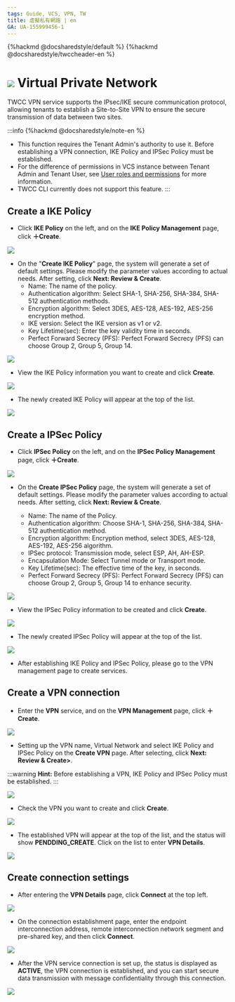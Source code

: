 ```yaml
---
tags: Guide, VCS, VPN, TW
title: 虛擬私有網路 | en
GA: UA-155999456-1
---
```


{%hackmd @docsharedstyle/default %}
{%hackmd @docsharedstyle/twccheader-en %}

# ![](https://cos.twcc.ai/SYS-MANUAL/uploads/upload_d9bf6c4925efee137a33e4218349c813.png)  Virtual Private Network


TWCC VPN service supports the IPsec/IKE secure communication protocol, allowing tenants to establish a Site-to-Site VPN to ensure the secure transmission of data between two sites.

:::info
{%hackmd @docsharedstyle/note-en %}

- This function requires the Tenant Admin's authority to use it. Before establishing a VPN connection, IKE Policy and IPSec Policy must be established.
- For the difference of permissions in VCS instance between Tenant Admin and Tenant User, see [<ins>User roles and permissions</ins>](https://man.twcc.ai/@twccdocs/role-main-en/https%3A%2F%2Fman.twcc.ai%2F%40twccdocs%2Frole-compute-en#虛擬運算服務) for more information.
- TWCC CLI currently does not support this feature.
:::


## Create a IKE Policy 

* Click **IKE Policy** on the left, and on the **IKE Policy Management** page, click **＋Create**.

![](https://cos.twcc.ai/SYS-MANUAL/uploads/upload_bf108ee6d451452a92caf5ed61d38928.png)


* On the "**Create IKE Policy**" page, the system will generate a set of default settings. Please modify the parameter values according to actual needs. After setting, click **Next: Review & Create**.
    * Name: The name of the policy.
    * Authentication algorithm: Select SHA-1, SHA-256, SHA-384, SHA-512 authentication methods.
    * Encryption algorithm: Select 3DES, AES-128, AES-192, AES-256 encryption method.
    * IKE version: Select the IKE version as v1 or v2.
    * Key Lifetime(sec): Enter the key validity time in seconds.
    * Perfect Forward Secrecy (PFS): Perfect Forward Secrecy (PFS) can choose Group 2, Group 5, Group 14.

![](https://cos.twcc.ai/SYS-MANUAL/uploads/upload_540d042b35a883d79342863e73befe3b.png)

* View the IKE Policy information you want to create and click **Create**.

![](https://cos.twcc.ai/SYS-MANUAL/uploads/upload_2612640691a6fdbcd5534bdb73e9c75a.png)


* The newly created IKE Policy will appear at the top of the list.


![](https://cos.twcc.ai/SYS-MANUAL/uploads/upload_46b1483fe1cd6e8f278b603df9642023.png)

## Create a IPSec Policy

* Click **IPSec Policy** on the left, and on the **IPSec Policy Management** page, click **＋Create**.

![](https://cos.twcc.ai/SYS-MANUAL/uploads/upload_7b0ba0c434a346cf254bf9d732ea1a46.png)

* On the **Create IPSec Policy** page, the system will generate a set of default settings. Please modify the parameter values according to actual needs. After setting, click **Next: Review & Create**.

    * Name: The name of the Policy.
    * Authentication algorithm: Choose SHA-1, SHA-256, SHA-384, SHA-512 authentication method.
    * Encryption algorithm: Encryption method, select 3DES, AES-128, AES-192, AES-256 algorithm.
    * IPSec protocol: Transmission mode, select ESP, AH, AH-ESP.
    * Encapsulation Mode: Select Tunnel mode or Transport mode. 
    * Key Lifetime(sec): The effective time of the key, in seconds.
    * Perfect Forward Secrecy (PFS): Perfect Forward Secrecy (PFS) can choose Group 2, Group 5, Group 14 to enhance security.

![](https://cos.twcc.ai/SYS-MANUAL/uploads/upload_76a2c88bc1dbd615a417497ec21152d5.png)


* View the IPSec Policy information to be created and click **Create**.

![](https://cos.twcc.ai/SYS-MANUAL/uploads/upload_2287401deeac4dc5a8f1183926e60f13.png)

* The newly created IPSec Policy will appear at the top of the list.

![](https://cos.twcc.ai/SYS-MANUAL/uploads/upload_82be2f554ed6ce1e7fa9f402bffc5d29.png)


* After establishing IKE Policy and IPSec Policy, please go to the VPN management page to create services.

## Create a VPN connection

* Enter the **VPN** service, and on the **VPN Management** page, click **＋Create**.

![](https://cos.twcc.ai/SYS-MANUAL/uploads/upload_254d444a38a637fa4028a94a15494ed8.png)


* Setting up the VPN name, Virtual Network and select IKE Policy and IPSec Policy on the **Create VPN** page. After selecting, click **Next: Review & Create>**.

:::warning
<i class="fa fa-lightbulb-o fa-20" aria-hidden="true"></i> **Hint:** Before establishing a VPN, IKE Policy and IPSec Policy must be established.
:::


![](https://cos.twcc.ai/SYS-MANUAL/uploads/upload_fb348b73a1950cda78c99787ea1fb64f.png)

* Check the VPN you want to create and click **Create**.


![](https://cos.twcc.ai/SYS-MANUAL/uploads/upload_132c957ae3c86d24bbaade31f404406f.png)

* The established VPN will appear at the top of the list, and the status will show **PENDDING_CREATE**. Click on the list to enter **VPN Details**.

![](https://cos.twcc.ai/SYS-MANUAL/uploads/upload_7deb2f213a2632f310ca95a16f4a3120.png)

## Create connection settings

* After entering the **VPN Details** page, click **Connect** at the top left.

![](https://cos.twcc.ai/SYS-MANUAL/uploads/upload_dac4f1de5963e733cfcfe6ddf6ed775e.png)



* On the connection establishment page, enter the endpoint interconnection address, remote interconnection network segment and pre-shared key, and then click **Connect**.

![](https://cos.twcc.ai/SYS-MANUAL/uploads/upload_8a23bf127a8ddbbca9e2866ea0df3d30.png)


* After the VPN service connection is set up, the status is displayed as **ACTIVE**, the VPN connection is established, and you can start secure data transmission with message confidentiality through this connection.

![](https://cos.twcc.ai/SYS-MANUAL/uploads/upload_329ce8f3a83da654bfb506809370fc6e.png)

